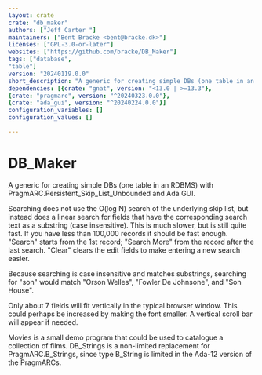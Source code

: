 ```yaml
---
layout: crate
crate: "db_maker"
authors: ["Jeff Carter "]
maintainers: ["Bent Bracke <bent@bracke.dk>"]
licenses: ["GPL-3.0-or-later"]
websites: ["https://github.com/bracke/DB_Maker"]
tags: ["database",
"table"]
version: "20240119.0.0"
short_description: "A generic for creating simple DBs (one table in an RDBMS)"
dependencies: [{crate: "gnat", version: "<13.0 | >=13.3"},
{crate: "pragmarc", version: "^20240323.0.0"},
{crate: "ada_gui", version: "^20240224.0.0"}]
configuration_variables: []
configuration_values: []

---
```

# DB_Maker
A generic for creating simple DBs (one table in an RDBMS) with PragmARC.Persistent_Skip_List_Unbounded and Ada GUI.

Searching does not use the O(log N) search of the underlying skip list, but instead does a linear search for fields that have the corresponding search text as a substring (case insensitive). This is much slower, but is still quite fast. If you have less than 100,000 records it should be fast enough. "Search" starts from the 1st record; "Search More" from the record after the last search. "Clear" clears the edit fields to make entering a new search easier.

Because searching is case insensitive and matches substrings, searching for "son" would match "Orson Welles", "Fowler De Johnsone", and "Son House".

Only about 7 fields will fit vertically in the typical browser window. This could perhaps be increased by making the font smaller. A vertical scroll bar will appear if needed.

Movies is a small demo program that could be used to catalogue a collection of films. DB_Strings is a non-limited replacement for PragmARC.B_Strings, since type B_String is limited in the Ada-12 version of the PragmARCs.


